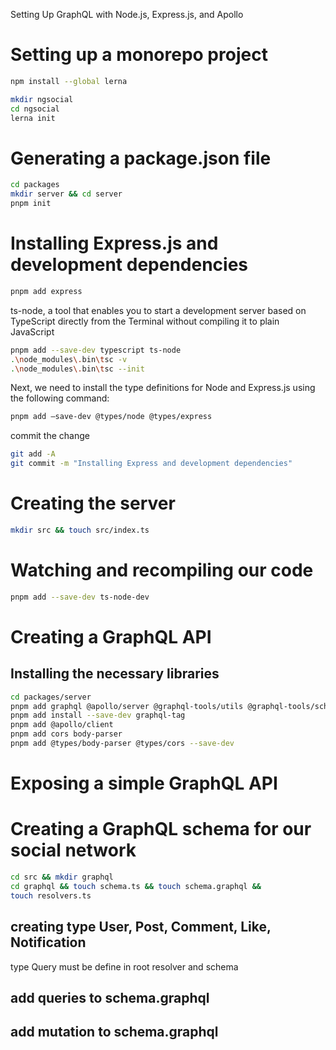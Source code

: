 Setting Up GraphQL with Node.js, Express.js, and Apollo

# Setting up a monorepo project

```sh
npm install --global lerna
```

```sh
mkdir ngsocial
cd ngsocial
lerna init
```

# Generating a package.json file

```sh
cd packages
mkdir server && cd server
pnpm init
```

# Installing Express.js and development dependencies

```sh
pnpm add express
```

ts-node, a tool that enables you to start a development server based on TypeScript
directly from the Terminal without compiling it to plain JavaScript

```sh
pnpm add --save-dev typescript ts-node
.\node_modules\.bin\tsc -v
.\node_modules\.bin\tsc --init
```

Next, we need to install the type definitions for Node and Express.js using the following
command:

```sh
pnpm add –save-dev @types/node @types/express
```

commit the change
```sh
git add -A
git commit -m "Installing Express and development dependencies"
```

# Creating the server

```sh
mkdir src && touch src/index.ts
```

# Watching and recompiling our code

```sh
pnpm add --save-dev ts-node-dev
```

# Creating a GraphQL API

## Installing the necessary libraries

```sh 
cd packages/server
pnpm add graphql @apollo/server @graphql-tools/utils @graphql-tools/schema
pnpm add install --save-dev graphql-tag
pnpm add @apollo/client
pnpm add cors body-parser
pnpm add @types/body-parser @types/cors --save-dev

```

# Exposing a simple GraphQL API

# Creating a GraphQL schema for our social network

```sh
cd src && mkdir graphql 
cd graphql && touch schema.ts && touch schema.graphql &&
touch resolvers.ts 

```

## creating type User, Post, Comment, Like, Notification
type Query must be define in root resolver and schema

## add queries to schema.graphql

## add mutation to schema.graphql

